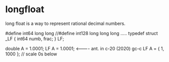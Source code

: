 # longfloat
long float is a way to represent rational decimal numbers.

#define int64   long long
//#define int128   long long long .....
typedef struct _LF {
  int64 numb, frac;
} LF;

double A = 1.0001;
LF A = 1.0001; <---- ant. in c-20 (2020) gc-c
LF A = { 1, 1000 }; // scale 0s below
